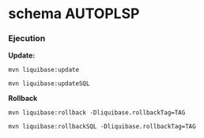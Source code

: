 # schema AUTOPLSP

### Ejecution

**Update:**

    mvn liquibase:update

    mvn liquibase:updateSQL

**Rollback**

    mvn liquibase:rollback -Dliquibase.rollbackTag=TAG

    mvn liquibase:rollbackSQL -Dliquibase.rollbackTag=TAG
